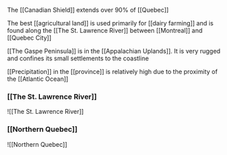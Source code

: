 The [[Canadian Shield]] extends over 90% of [[Quebec]]

The best [[agricultural land]] is used primarily for [[dairy farming]] and is found along the [[The St. Lawrence River]] between [[Montreal]] and [[Quebec City]]

[[The Gaspe Peninsula]] is in the [[Appalachian Uplands]]. It is very rugged and confines its small settlements to the coastline

[[Precipitation]] in the [[province]] is relatively high due to the proximity of the [[Atlantic Ocean]]

### [[The St. Lawrence River]]
![[The St. Lawrence River]]

### [[Northern Quebec]]
![[Northern Quebec]]
